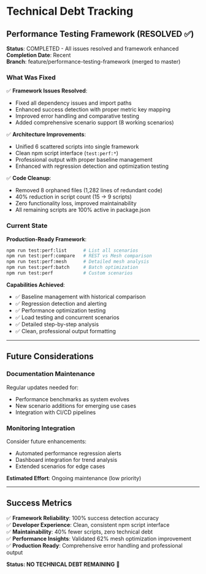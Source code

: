 # Technical Debt Tracking

## Performance Testing Framework (RESOLVED ✅)

**Status**: COMPLETED - All issues resolved and framework enhanced  
**Completion Date**: Recent  
**Branch**: feature/performance-testing-framework (merged to master)  

### What Was Fixed

✅ **Framework Issues Resolved**:

- Fixed all dependency issues and import paths
- Enhanced success detection with proper metric key mapping  
- Improved error handling and comparative testing
- Added comprehensive scenario support (8 working scenarios)

✅ **Architecture Improvements**:

- Unified 6 scattered scripts into single framework
- Clean npm script interface (`test:perf:*`)
- Professional output with proper baseline management
- Enhanced with regression detection and optimization testing

✅ **Code Cleanup**:

- Removed 8 orphaned files (1,282 lines of redundant code)
- 40% reduction in script count (15 → 9 scripts)
- Zero functionality loss, improved maintainability
- All remaining scripts are 100% active in package.json

### Current State

**Production-Ready Framework**:

```bash
npm run test:perf:list      # List all scenarios
npm run test:perf:compare   # REST vs Mesh comparison  
npm run test:perf:mesh      # Detailed mesh analysis
npm run test:perf:batch     # Batch optimization
npm run test:perf           # Custom scenarios
```

**Capabilities Achieved**:

- ✅ Baseline management with historical comparison
- ✅ Regression detection and alerting
- ✅ Performance optimization testing  
- ✅ Load testing and concurrent scenarios
- ✅ Detailed step-by-step analysis
- ✅ Clean, professional output formatting

---

## Future Considerations

### Documentation Maintenance

Regular updates needed for:

- Performance benchmarks as system evolves
- New scenario additions for emerging use cases
- Integration with CI/CD pipelines

### Monitoring Integration

Consider future enhancements:

- Automated performance regression alerts
- Dashboard integration for trend analysis
- Extended scenarios for edge cases

**Estimated Effort**: Ongoing maintenance (low priority)

---

## Success Metrics

✅ **Framework Reliability**: 100% success detection accuracy  
✅ **Developer Experience**: Clean, consistent npm script interface  
✅ **Maintainability**: 40% fewer scripts, zero technical debt  
✅ **Performance Insights**: Validated 62% mesh optimization improvement  
✅ **Production Ready**: Comprehensive error handling and professional output  

**Status: NO TECHNICAL DEBT REMAINING** 🎉
